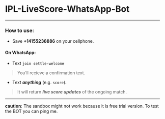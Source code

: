 # IPL-LiveScore-WhatsApp-Bot

---

### How to use:

- Save **+14155238886** on your cellphone.

#### On WhatsApp:

- Text `join settle-welcome`
> You'll recieve a confirmation text.

- Text ***anything*** (e.g. `score`).
> It will return ***live score updates*** of the ongoing match.

---
**caution:** The sandbox might not work because it is free trial version. To test the BOT you can ping me.
